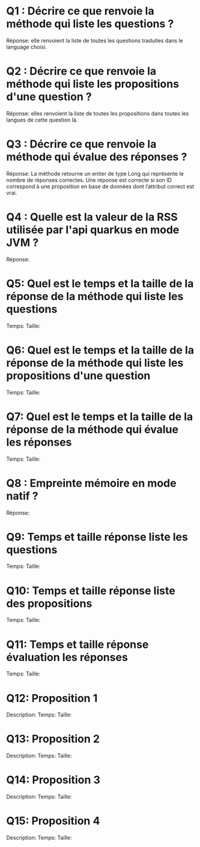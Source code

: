 # Q1 : Décrire ce que renvoie la méthode qui liste les questions ?
Réponse: elle renvoient la liste de toutes les questions traduites dans le language choisi.

# Q2 : Décrire ce que renvoie la méthode qui liste les propositions d'une question ?
Réponse: elles renvoient la liste de toutes les propositions dans toutes les langues de cette question là.

# Q3 : Décrire ce que renvoie la méthode qui évalue des réponses ?
Réponse: La méthode retourne un entier de type Long qui représente le nombre de réponses correctes. Une réponse est correcte si son ID correspond à une proposition en base de données dont l’attribut correct est vrai.

# Q4 : Quelle est la valeur de la RSS utilisée par l'api quarkus en mode JVM ?
Réponse:

# Q5: Quel est le temps et la taille de la réponse  de la méthode qui liste les questions
Temps:
Taille:

# Q6: Quel est le temps et la taille de la réponse  de la méthode qui liste les propositions d'une question
Temps:
Taille:

# Q7: Quel est le temps et la taille de la réponse  de la méthode qui évalue les réponses
Temps:
Taille:

# Q8 : Empreinte mémoire en mode natif ?
Réponse:

# Q9: Temps et  taille  réponse   liste les questions
Temps:
Taille:

# Q10: Temps et  taille  réponse  liste des propositions
Temps:
Taille:

# Q11: Temps et  taille  réponse  évaluation les réponses
Temps:
Taille:

# Q12:  Proposition 1
Description:
Temps:
Taille:

# Q13:  Proposition 2
Description:
Temps:
Taille:

# Q14:  Proposition 3
Description:
Temps:
Taille:

# Q15:  Proposition 4
Description:
Temps:
Taille: